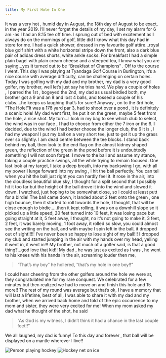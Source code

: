 ```yaml
---
title: My First Hole In One
---
```


It was a very hot , humid day in August, the 18th day of August to be exact, in the year 2019. I’ll never forget the details of my day, I set my alarm for 6 am -as I had an 8:15 tee off time. I sprung out of bed with excitement as I always do on the mornings of golf, little did I know what this day had in store for me. I had a quick shower, dressed in my favourite golf attire…royal blue golf shirt with a white horizontal stripe down the front,  also a dark blue pair of adidas dress shorts, white ankle socks. For breakfast I had a simple plain bagel with plain cream cheese and a steeped tea, I know what you are saying…yes it turned out to be “Breakfast of Champions“ . Off to the course I went. This day I was playing at Tyandaga Golf Course in Burlington, it’s a nice course with average difficulty, can be challenging on certain holes. Today I was golfing with my dad and my brother, my dad is a very good golfer, my brother, well let’s just say he tries hard. We play a couple of holes , I parred the 1st , bogeyed the 2nd, my dad as usual birdied both, my brother got a 9 and an 8 and lost 4 balls, and tossed a couple of his clubs….he keeps us laughing that’s for sure!! Anyway , on to the 3rd hole, “The Hole!”It was a 178 yard par 3, had to shoot over a pond , it is definitely a scenic hole! My dad went first, he put it on the green, maybe 5 feet from the hole, a nice shot. My turn…I look in my bag to see which club to select, the wind was in our face , I had to choose from either the 7 iron or the 6. I decided, due to the wind I had better choose the longer club, the 6 it is , I had my weapon! I put my ball on a very short tee, just to get it up the grass ever so slightly.  I am dead centre between the tee blocks. I stand back behind my ball, then look to the end flag on the almost kidney shaped green, the reflection of the green in the pond before it is undoubtedly something I will not soon forget.  I move to the ball and assume my stance, taking a couple practice swings,  all the while trying to remain focused. One last look at my target, I take a deep breath, into my backswing I go, with all my power I lunge forward into my swing , I hit the ball perfectly. You can tell when you hit the ball just right you can hardly feel it. It rose in the air, into the cloudless beautiful blue sky,  I thought for a split second that I possibly hit it too far but the height of the ball drove it into the wind and slowed it down. I watched, just hoping to be somewhat close, so I could at least putt for a birdie! The ball came down, it landed about 2 feet onto the green , one high bounce, then it started to roll towards the hole, I thought, that will be close enough to birdie…..then it kept rolling, it was on a downhill slope so it picked up a little speed, 20 feet turned into 10 feet, it was losing pace but going straight at it, 5 feet away, I thought, no it’s not going to make it, 3 feet, 2 feet, it was barely moving, 1 foot away, it rolled so slow, you could almost see the writing on the ball, and with maybe I spin left in the ball, it dropped out of sight!!!!! I’ve never been so happy to lose sight of my ball!!! I dropped my club and started jumping in the air with my hands over my head, yelling it went in, it went in!!!  My brother, not much of a golfer said, is that a good thing?…god love that kid!! My dad , he was just as excited as I was , he went to his knees with his hands in the air, screaming louder then me,

> “That’s my boy” he hollered, “that’s my hole in one boy!!” 
>
I could hear cheering from the other golfers around the hole we were at, they congratulated me for my rare conquest. We celebrated for a few minutes but then realized we had to move on and finish this hole and 15 more!! The rest of my round was average but that’s ok, I have a memory that will last a lifetime, best of all, I was able to share it with my dad and my brother, when we arrived back home and told of the epic occurrence to my mom and sister, they were very excited for me! When my mom asked my dad what he thought of the shot, he said 
>“As God is my witness, I didn’t think it had a chance in the last couple feet!!”
>
 We all laughed, my dad is funny! To this day and forever , that ball will be displayed on a mantle wherever I live!!

![Person playing hockey](/img/hockey.jpg)
![Hockey net on ice](/img/net.jpg)